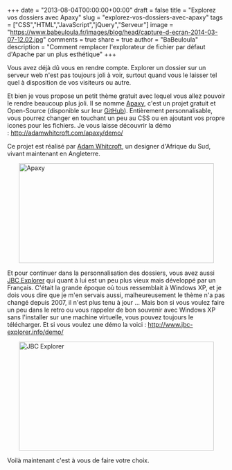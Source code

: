 +++
date = "2013-08-04T00:00:00+00:00"
draft = false
title = "Explorez vos dossiers avec Apaxy"
slug = "explorez-vos-dossiers-avec-apaxy"
tags = ["CSS","HTML","JavaScript","jQuery","Serveur"]
image = "https://www.babeuloula.fr/images/blog/head/capture-d-ecran-2014-03-07-12.02.jpg"
comments = true
share = true
author = "BaBeuloula"
description = "Comment remplacer l'explorateur de fichier par défaut d'Apache par un plus esthétique"
+++

<p>Vous avez d&eacute;j&agrave; d&ucirc; vous en rendre compte. Explorer un dossier sur un serveur web n&#39;est pas toujours joli &agrave; voir, surtout quand vous le laisser tel quel &agrave; disposition de vos visiteurs ou autre.</p>
<!--more-->

<p>Et bien je vous propose un petit th&egrave;me gratuit avec lequel vous allez pouvoir le rendre beaucoup plus joli. Il se nomme <a href="http://adamwhitcroft.com/apaxy/" target="_blank" title="Apaxy">Apaxy</a>, c&#39;est un projet gratuit et Open-Source (disponible sur leur <a href="https://github.com/AdamWhitcroft/Apaxy/tree/master/apaxy" target="_blank" title="Aoaxy GitHub">GitHub</a>). Enti&egrave;rement personnalisable, vous pourrez changer en touchant un peu au CSS ou en ajoutant vos propre icones pour les fichiers. Je vous laisse d&eacute;couvrir la d&eacute;mo :&nbsp;<a href="http://adamwhitcroft.com/apaxy/demo/" target="_blank" title="Apaxy Demo">http://adamwhitcroft.com/apaxy/demo/</a></p>

<p>Ce projet est r&eacute;alis&eacute; par <a href="https://twitter.com/adamwhitcroft" target="_blank" title="Twitter Adam">Adam Whitcroft</a>, un designer d&#39;Afrique du Sud, vivant maintenant en Angleterre.</p>

<p><a class="zoombox zgallery1" href="https://www.babeuloula.fr/images/apaxy.png" title="Apaxy"><img alt="Apaxy" src="https://www.babeuloula.fr/images/apaxy.png" style="display:block; height:230px; margin-left:auto; margin-right:auto; width:450px" /></a></p>

<p>Et pour continuer dans la personnalisation des dossiers, vous avez aussi <a href="http://www.jbc-explorer.info/" target="_blank" title="JBC Explorer">JBC Explorer</a>&nbsp;qui quant &agrave; lui est un peu plus vieux mais d&eacute;velopp&eacute; par un Fran&ccedil;ais. C&#39;&eacute;tait la grande &eacute;poque o&ugrave; tous ressemblait &agrave; Windows XP, et je dois vous dire que je m&#39;en servais aussi, malheureusement le th&egrave;me n&#39;a pas chang&eacute; depuis 2007, il n&#39;est plus tenu &agrave; jour ... Mais bon si vous voulez faire un peu dans le retro ou vous rappeler de bon souvenir avec Windows XP sans l&#39;installer sur une machine virtuelle, vous pouvez toujours le t&eacute;l&eacute;charger. Et si vous voulez une d&eacute;mo la voici :&nbsp;<a href="http://www.jbc-explorer.info/demo/" target="_blank" title="JBC Explorer Demo">http://www.jbc-explorer.info/demo/</a></p>

<p><a class="zoombox zgallery1" href="https://www.babeuloula.fr/images/jbc.png" title="JBC Explorer"><img alt="JBC Explorer" src="https://www.babeuloula.fr/images/jbc.png" style="display:block; height:251px; margin-left:auto; margin-right:auto; width:450px" /></a></p>

<p>Voil&agrave; maintenant c&#39;est &agrave; vous de faire votre choix.</p>
